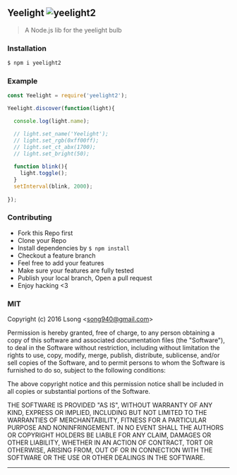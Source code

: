## Yeelight ![yeelight2](https://img.shields.io/npm/v/yeelight2.svg)

> A Node.js lib for the yeelight bulb

### Installation

```bash
$ npm i yeelight2
```

### Example

```js
const Yeelight = require('yeelight2');

Yeelight.discover(function(light){

  console.log(light.name);

  // light.set_name('Yeelight');
  // light.set_rgb(0xff00ff);
  // light.set_ct_abx(1700);
  // light.set_bright(50);
  
  function blink(){
    light.toggle();
  }
  setInterval(blink, 2000);
  
});
```

### Contributing
- Fork this Repo first
- Clone your Repo
- Install dependencies by `$ npm install`
- Checkout a feature branch
- Feel free to add your features
- Make sure your features are fully tested
- Publish your local branch, Open a pull request
- Enjoy hacking <3

### MIT

Copyright (c) 2016 Lsong &lt;song940@gmail.com&gt;

Permission is hereby granted, free of charge, to any person obtaining a copy
of this software and associated documentation files (the "Software"), to deal
in the Software without restriction, including without limitation the rights
to use, copy, modify, merge, publish, distribute, sublicense, and/or sell
copies of the Software, and to permit persons to whom the Software is
furnished to do so, subject to the following conditions:

The above copyright notice and this permission notice shall be included in
all copies or substantial portions of the Software.

THE SOFTWARE IS PROVIDED "AS IS", WITHOUT WARRANTY OF ANY KIND, EXPRESS OR
IMPLIED, INCLUDING BUT NOT LIMITED TO THE WARRANTIES OF MERCHANTABILITY,
FITNESS FOR A PARTICULAR PURPOSE AND NONINFRINGEMENT. IN NO EVENT SHALL THE
AUTHORS OR COPYRIGHT HOLDERS BE LIABLE FOR ANY CLAIM, DAMAGES OR OTHER
LIABILITY, WHETHER IN AN ACTION OF CONTRACT, TORT OR OTHERWISE, ARISING FROM,
OUT OF OR IN CONNECTION WITH THE SOFTWARE OR THE USE OR OTHER DEALINGS IN
THE SOFTWARE.

---

